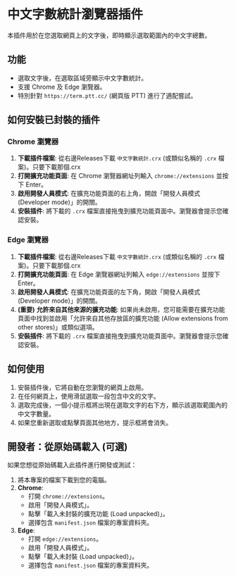 # 中文字數統計瀏覽器插件

本插件用於在您選取網頁上的文字後，即時顯示選取範圍內的中文字總數。

## 功能

-   選取文字後，在選取區域旁顯示中文字數統計。
-   支援 Chrome 及 Edge 瀏覽器。
-   特別針對 `https://term.ptt.cc/` (網頁版 PTT) 進行了適配嘗試。

## 如何安裝已封裝的插件

### Chrome 瀏覽器

1.  **下載插件檔案**: 從右邊Releases下載 `中文字數統計.crx` (或類似名稱的 `.crx` 檔案)。只要下載那個.crx
2.  **打開擴充功能頁面**: 在 Chrome 瀏覽器網址列輸入 `chrome://extensions` 並按下 Enter。
3.  **啟用開發人員模式**: 在擴充功能頁面的右上角，開啟「開發人員模式 (Developer mode)」的開關。
4.  **安裝插件**: 將下載的 `.crx` 檔案直接拖曳到擴充功能頁面中。瀏覽器會提示您確認安裝。

### Edge 瀏覽器

1.  **下載插件檔案**: 從右邊Releases下載 `中文字數統計.crx` (或類似名稱的 `.crx` 檔案)。只要下載那個.crx
2.  **打開擴充功能頁面**: 在 Edge 瀏覽器網址列輸入 `edge://extensions` 並按下 Enter。
3.  **啟用開發人員模式**: 在擴充功能頁面的左下角，開啟「開發人員模式 (Developer mode)」的開關。
4.  **(重要)** **允許來自其他來源的擴充功能**: 如果尚未啟用，您可能需要在擴充功能頁面中找到並啟用「允許來自其他存放區的擴充功能 (Allow extensions from other stores)」或類似選項。
5.  **安裝插件**: 將下載的 `.crx` 檔案直接拖曳到擴充功能頁面中。瀏覽器會提示您確認安裝。

## 如何使用

1.  安裝插件後，它將自動在您瀏覽的網頁上啟用。
2.  在任何網頁上，使用滑鼠選取一段包含中文的文字。
3.  選取完成後，一個小提示框將出現在選取文字的右下方，顯示該選取範圍內的中文字數量。
4.  如果您重新選取或點擊頁面其他地方，提示框將會消失。

## 開發者：從原始碼載入 (可選)

如果您想從原始碼載入此插件進行開發或測試：

1.  將本專案的檔案下載到您的電腦。
2.  **Chrome**:
    *   打開 `chrome://extensions`。
    *   啟用「開發人員模式」。
    *   點擊「載入未封裝的擴充功能 (Load unpacked)」。
    *   選擇包含 `manifest.json` 檔案的專案資料夾。
3.  **Edge**:
    *   打開 `edge://extensions`。
    *   啟用「開發人員模式」。
    *   點擊「載入未封裝 (Load unpacked)」。
    *   選擇包含 `manifest.json` 檔案的專案資料夾。
